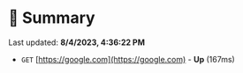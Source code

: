 # 📖 Summary
Last updated: **8/4/2023, 4:36:22 PM**

- `GET` [https://google.com](https://google.com) - **Up** (167ms)
